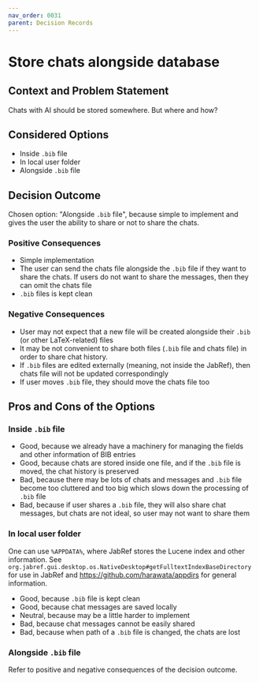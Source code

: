 ```yaml
---
nav_order: 0031
parent: Decision Records
---
```

<!-- markdownlint-disable-next-line MD025 -->
# Store chats alongside database

## Context and Problem Statement

Chats with AI should be stored somewhere. But where and how?

## Considered Options

* Inside `.bib` file
* In local user folder
* Alongside `.bib` file

## Decision Outcome

Chosen option: "Alongside `.bib` file", because
simple to implement and gives the user the ability to share or not to share the chats.

### Positive Consequences

* Simple implementation
* The user can send the chats file alongside the `.bib` file if they want to share the chats. If users do not want 
  to share the messages, then they can omit the chats file
* `.bib` files is kept clean

### Negative Consequences

* User may not expect that a new file will be created alongside their `.bib` (or other LaTeX-related) files
* It may be not convenient to share both files (`.bib` file and chats file) in order to share chat history.
* If `.bib` files are edited externally (meaning, not inside the JabRef), then chats file will not be updated correspondingly
* If user moves `.bib` file, they should move the chats file too

## Pros and Cons of the Options

### Inside `.bib` file

* Good, because we already have a machinery for managing the fields and other information of BIB entries
* Good, because chats are stored inside one file, and if the `.bib` file is moved, the chat history is preserved
* Bad, because there may be lots of chats and messages and `.bib` file become too cluttered and too big which slows down the processing of `.bib` file
* Bad, because if user shares a `.bib` file, they will also share chat messages, but chats are not ideal, so user may not 
  want to share them

### In local user folder

One can use `%APPDATA%`, where JabRef stores the Lucene index and other information.
See `org.jabref.gui.desktop.os.NativeDesktop#getFulltextIndexBaseDirectory` for use in JabRef and
<https://github.com/harawata/appdirs> for general information.

* Good, because `.bib` file is kept clean
* Good, because chat messages are saved locally
* Neutral, because may be a little harder to implement
* Bad, because chat messages cannot be easily shared
* Bad, because when path of a `.bib` file is changed, the chats are lost

### Alongside `.bib` file

Refer to positive and negative consequences of the decision outcome.
